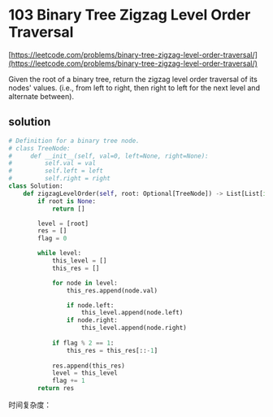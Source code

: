# 103 Binary Tree Zigzag Level Order Traversal
[https://leetcode.com/problems/binary-tree-zigzag-level-order-traversal/](https://leetcode.com/problems/binary-tree-zigzag-level-order-traversal/)

Given the root of a binary tree, return the zigzag level order traversal of its nodes' values. (i.e., from left to right, then right to left for the next level and alternate between).

## solution
```python
# Definition for a binary tree node.
# class TreeNode:
#     def __init__(self, val=0, left=None, right=None):
#         self.val = val
#         self.left = left
#         self.right = right
class Solution:
    def zigzagLevelOrder(self, root: Optional[TreeNode]) -> List[List[int]]:
        if root is None:
            return []

        level = [root]
        res = []
        flag = 0

        while level:
            this_level = []
            this_res = []

            for node in level:
                this_res.append(node.val)

                if node.left:
                    this_level.append(node.left)
                if node.right:
                    this_level.append(node.right)
            
            if flag % 2 == 1:
                this_res = this_res[::-1]
            
            res.append(this_res)
            level = this_level
            flag += 1
        return res
```
时间复杂度：
